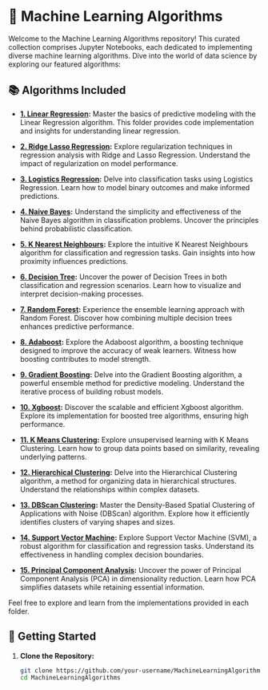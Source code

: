 # 🤖 Machine Learning Algorithms

Welcome to the Machine Learning Algorithms repository! This curated collection comprises Jupyter Notebooks, each dedicated to implementing diverse machine learning algorithms. Dive into the world of data science by exploring our featured algorithms:

## 📚 Algorithms Included

- **[1. Linear Regression](/1-Linear%20Regression/):**
  Master the basics of predictive modeling with the Linear Regression algorithm. This folder provides code implementation and insights for understanding linear regression.

- **[2. Ridge Lasso Regression](/2-Ridge%20Lasso%20Regression/):**
  Explore regularization techniques in regression analysis with Ridge and Lasso Regression. Understand the impact of regularization on model performance.

- **[3. Logistics Regression](/3-Logistics%20Regression/):**
  Delve into classification tasks using Logistics Regression. Learn how to model binary outcomes and make informed predictions.

- **[4. Naive Bayes](/4-Naive%20Bayes/):**
  Understand the simplicity and effectiveness of the Naive Bayes algorithm in classification problems. Uncover the principles behind probabilistic classification.

- **[5. K Nearest Neighbours](/5-K%20Nearest%20Neighbours/):**
  Explore the intuitive K Nearest Neighbours algorithm for classification and regression tasks. Gain insights into how proximity influences predictions.

- **[6. Decision Tree](/6-Decision%20Tree/):**
  Uncover the power of Decision Trees in both classification and regression scenarios. Learn how to visualize and interpret decision-making processes.

- **[7. Random Forest](/7-Random%20Forest/):**
  Experience the ensemble learning approach with Random Forest. Discover how combining multiple decision trees enhances predictive performance.

- **[8. Adaboost](/8-Adaboost/):**
  Explore the Adaboost algorithm, a boosting technique designed to improve the accuracy of weak learners. Witness how boosting contributes to model strength.

- **[9. Gradient Boosting](/9-Gradient%20Boosting/):**
  Delve into the Gradient Boosting algorithm, a powerful ensemble method for predictive modeling. Understand the iterative process of building robust models.

- **[10. Xgboost](/10-Xgboost/):**
  Discover the scalable and efficient Xgboost algorithm. Explore its implementation for boosted tree algorithms, ensuring high performance.

- **[11. K Means Clustering](/11-K%20Means%20Clustering/):**
  Explore unsupervised learning with K Means Clustering. Learn how to group data points based on similarity, revealing underlying patterns.

- **[12. Hierarchical Clustering](/12-Hierarchical%20Clustering/):**
  Delve into the Hierarchical Clustering algorithm, a method for organizing data in hierarchical structures. Understand the relationships within complex datasets.

- **[13. DBScan Clustering](/13-DBScan%20Clustering/):**
  Master the Density-Based Spatial Clustering of Applications with Noise (DBScan) algorithm. Explore how it efficiently identifies clusters of varying shapes and sizes.

- **[14. Support Vector Machine](/14-Support%20Vector%20Machine/):**
  Explore Support Vector Machine (SVM), a robust algorithm for classification and regression tasks. Understand its effectiveness in handling complex decision boundaries.

- **[15. Principal Component Analysis](/15-Principal%20Component%20Analysis/):**
  Uncover the power of Principal Component Analysis (PCA) in dimensionality reduction. Learn how PCA simplifies datasets while retaining essential information.

Feel free to explore and learn from the implementations provided in each folder.

## 🚀 Getting Started

1. **Clone the Repository:**
   ```bash
   git clone https://github.com/your-username/MachineLearningAlgorithms.git
   cd MachineLearningAlgorithms
